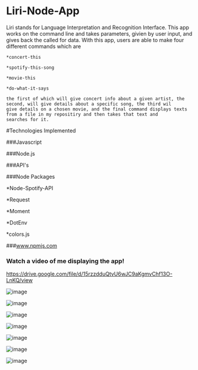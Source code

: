 # Liri-Node-App

Liri stands for Language Interpretation and Recognition Interface. 
This app works on the command line and takes parameters, givien by user input, and gives back the called for data. 
With this app, users are able to make four different commands which are

    *concert-this

    *spotify-this-song

    *movie-this

    *do-what-it-says
    
    the first of which will give concert info about a given artist, the second, will give details about a specific song, the third wil       give details on a chosen movie, and the final command displays texts from a file in my repositiry and then takes that text and           searches for it.
    
#Technologies Implemented

   ###Javascript
   
   ###Node.js
   
   ###API's
   
   ###Node Packages
   
   *Node-Spotify-API
   
   *Request
   
   *Moment
   
   *DotEnv
   
   *colors.js
   
   ###www.npmjs.com








### Watch a video of me displaying the app!
https://drive.google.com/file/d/15rzzdduQtvU6wJC9aKgmvChf13O-LnKQ/view


![image](https://user-images.githubusercontent.com/53095806/66799736-4dfcaa00-eee0-11e9-8ff4-aa9f52a8506d.png)




![image](https://user-images.githubusercontent.com/53095806/66799783-89977400-eee0-11e9-8e4a-08565365c960.png)




![image](https://user-images.githubusercontent.com/53095806/66799830-b3509b00-eee0-11e9-82bc-fd5ce65f74d8.png)




![image](https://user-images.githubusercontent.com/53095806/66799858-d11e0000-eee0-11e9-9b93-ca5cb99b81ff.png)




![image](https://user-images.githubusercontent.com/53095806/66799892-f01c9200-eee0-11e9-91a3-ed077e927a4e.png)




![image](https://user-images.githubusercontent.com/53095806/66799925-16dac880-eee1-11e9-9071-cab6d55a921a.png)


![image](https://user-images.githubusercontent.com/53095806/66799958-3ffb5900-eee1-11e9-9670-08c3eba2af77.png)
